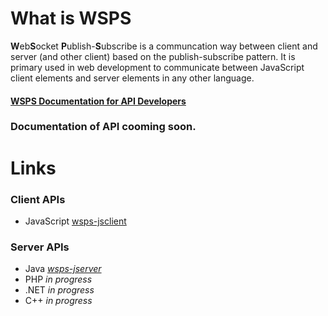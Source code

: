 # What is WSPS
**W**eb**S**ocket **P**ublish-**S**ubscribe is a communcation way between client and server (and other client) based on the publish-subscribe pattern. It is primary used in web development to communicate between JavaScript client elements and server elements in any other language.

#### [WSPS Documentation for API Developers](https://docs.google.com/document/d/1z65cn5PC74BamNzBEvYo6UwqTKxQEhBByh6a12RDuT8/edit?usp=sharing)

### Documentation of API cooming soon.

# Links
### Client APIs
 + JavaScript [wsps-jsclient](https://github.com/vimac001/wsps-jsclient)

### Server APIs
 + Java [*wsps-jserver*](https://github.com/vimac001/wsps-jserver)
 + PHP *in progress*
 + .NET *in progress*
 + C++ *in progress*

